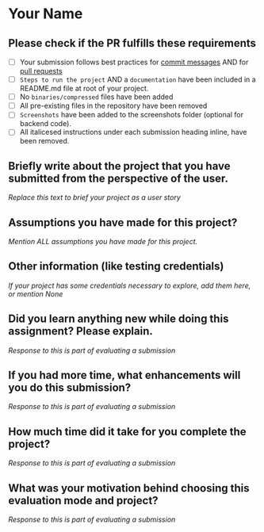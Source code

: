 # Your Name

## Please check if the PR fulfills these requirements

- [ ] Your submission follows best practices for [commit messages](https://chris.beams.io/posts/git-commit/) AND for [pull requests](https://github.community/t/best-practices-for-pull-requests/10195)
- [ ] `Steps to run the project` AND a `documentation` have been included in a README.md file at root of your project.
- [ ] No `binaries/compressed` files have been added
- [ ] All pre-existing files in the repository have been removed
- [ ] `Screenshots` have been added to the screenshots folder (optional for backend code).
- [ ] All italicesed instructions under each submission heading inline, have been removed.

## Briefly write about the project that you have submitted from the perspective of the user.
*Replace this text to brief your project as a user story*

## Assumptions you have made for this project?
*Mention ALL assumptions you have made for this project.*

## Other information (like testing credentials)
*If your project has some credentials necessary to explore, add them here, or mention None*

## Did you learn anything new while doing this assignment? Please explain.
*Response to this is part of evaluating a submission*

## If you had more time, what enhancements will you do this submission?
*Response to this is part of evaluating a submission*

## How much time did it take for you complete the project?
*Response to this is part of evaluating a submission*

## What was your motivation behind choosing this evaluation mode and project?
*Response to this is part of evaluating a submission*

